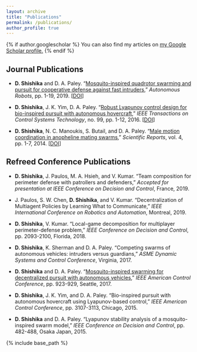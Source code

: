 ```yaml
---
layout: archive
title: "Publications"
permalink: /publications/
author_profile: true
---
```


{% if author.googlescholar %}
  You can also find my articles on <u><a href="{{author.googlescholar}}">my Google Scholar profile</a>.</u>
{% endif %}

Journal Publications
------


 * <b>D. Shishika</b> and D. A. Paley. “[Mosquito-inspired quadrotor swarming and pursuit for cooperative defense against fast intruders](https://link.springer.com/article/10.1007/s10514-018-09827-y),” <i>Autonomous Robots</i>, pp. 1-19, 2019. [[DOI](https://doi.org/10.1007/s10514-018-09827-y)]

 * <b>D. Shishika</b>, J. K. Yim, D. A. Paley. “[Robust Lyapunov control design for bio-inspired pursuit with autonomous hovercraft](https://ieeexplore.ieee.org/abstract/document/7471464),” <i>IEEE Transactions on Control Systems Technology</i>, no. 99, pp. 1-12, 2016. [[DOI](10.1109/TCST.2016.2558538)]

 * <b>D. Shishika</b>, N. C. Manoukis, S. Butail, and D. A. Paley. “[Male motion coordination in anopheline mating swarms](https://www.nature.com/articles/srep06318?origin=ppub),” <i>Scientific Reports</i>, vol. 4, pp. 1-7, 2014. [[DOI](https://doi.org/10.1038/srep06318)]


Refreed Conference Publications
------

 * <b>D. Shishika</b>, J. Paulos, M. A. Hsieh, and V. Kumar. 
 “Team composition for perimeter defense with patrollers and defenders,” 
 <i>Accepted for presentation at IEEE Conference on Decision and Control</i>, France, 2019.

 * J. Paulos, S. W. Chen, <b>D. Shishika</b>, and V. Kumar. 
 “Decentralization of Multiagent Policies by Learning What to Communicate,” 
 <i>IEEE International Conference on Robotics and Automation</i>, Montreal, 2019.

 * <b>D. Shishika</b>, V. Kumar. 
 “Local-game decomposition for multiplayer perimeter-defense problem,” 
 <i>IEEE Conference on Decision and Control</i>, pp. 2093-2100, Florida, 2018.

 * <b>D. Shishika</b>, K. Sherman and D. A. Paley. 
 “Competing swarms of autonomous vehicles: intruders versus guardians,” 
 <i>ASME Dynamic Systems and Control Conference</i>, Virginia, 2017.

 * <b>D. Shishika</b> and D. A. Paley. 
 “[Mosquito-inspired swarming for decentralized pursuit with autonomous vehicles](https://ieeexplore.ieee.org/abstract/document/7963071),”
 <i>IEEE American Control Conference</i>, pp. 923-929, Seattle, 2017.

 * <b>D. Shishika</b>, J. K. Yim, and D. A. Paley. 
 “Bio-inspired pursuit with autonomous hovercraft using Lyapunov-based control,” 
 <i>IEEE American Control Conference</i>, pp. 3107-3113, Chicago, 2015.

 * <b>D. Shishika</b> and D. A. Paley. “Lyapunov stability analysis of a mosquito-inspired swarm model,” <i>IEEE Conference on Decision and Control</i>, pp. 482-488, Osaka Japan, 2015.



{% include base_path %}

<!-- {% for post in site.publications reversed %}
  {% include archive-single.html %}
{% endfor %} -->
